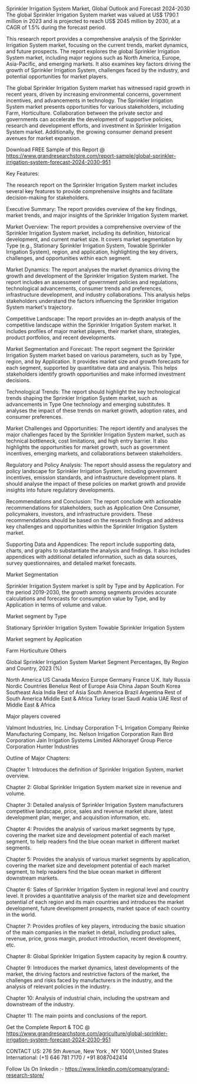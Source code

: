 Sprinkler Irrigation System Market, Global Outlook and Forecast 2024-2030
The global Sprinkler Irrigation System market was valued at US$ 1790.1 million in 2023 and is projected to reach US$ 2045 million by 2030, at a CAGR of 1.5% during the forecast period.

This research report provides a comprehensive analysis of the Sprinkler Irrigation System market, focusing on the current trends, market dynamics, and future prospects. The report explores the global Sprinkler Irrigation System market, including major regions such as North America, Europe, Asia-Pacific, and emerging markets. It also examines key factors driving the growth of Sprinkler Irrigation System, challenges faced by the industry, and potential opportunities for market players.

The global Sprinkler Irrigation System market has witnessed rapid growth in recent years, driven by increasing environmental concerns, government incentives, and advancements in technology. The Sprinkler Irrigation System market presents opportunities for various stakeholders, including Farm, Horticulture. Collaboration between the private sector and governments can accelerate the development of supportive policies, research and development efforts, and investment in Sprinkler Irrigation System market. Additionally, the growing consumer demand present avenues for market expansion.

Download FREE Sample of this Report @ https://www.grandresearchstore.com/report-sample/global-sprinkler-irrigation-system-forecast-2024-2030-951

Key Features:

The research report on the Sprinkler Irrigation System market includes several key features to provide comprehensive insights and facilitate decision-making for stakeholders.

Executive Summary: The report provides overview of the key findings, market trends, and major insights of the Sprinkler Irrigation System market.

Market Overview: The report provides a comprehensive overview of the Sprinkler Irrigation System market, including its definition, historical development, and current market size. It covers market segmentation by Type (e.g., Stationary Sprinkler Irrigation System, Towable Sprinkler Irrigation System), region, and application, highlighting the key drivers, challenges, and opportunities within each segment.

Market Dynamics: The report analyses the market dynamics driving the growth and development of the Sprinkler Irrigation System market. The report includes an assessment of government policies and regulations, technological advancements, consumer trends and preferences, infrastructure development, and industry collaborations. This analysis helps stakeholders understand the factors influencing the Sprinkler Irrigation System market's trajectory.

Competitive Landscape: The report provides an in-depth analysis of the competitive landscape within the Sprinkler Irrigation System market. It includes profiles of major market players, their market share, strategies, product portfolios, and recent developments.

Market Segmentation and Forecast: The report segment the Sprinkler Irrigation System market based on various parameters, such as by Type, region, and by Application. It provides market size and growth forecasts for each segment, supported by quantitative data and analysis. This helps stakeholders identify growth opportunities and make informed investment decisions.

Technological Trends: The report should highlight the key technological trends shaping the Sprinkler Irrigation System market, such as advancements in Type One technology and emerging substitutes. It analyses the impact of these trends on market growth, adoption rates, and consumer preferences.

Market Challenges and Opportunities: The report identify and analyses the major challenges faced by the Sprinkler Irrigation System market, such as technical bottleneck, cost limitations, and high entry barrier. It also highlights the opportunities for market growth, such as government incentives, emerging markets, and collaborations between stakeholders.

Regulatory and Policy Analysis: The report should assess the regulatory and policy landscape for Sprinkler Irrigation System, including government incentives, emission standards, and infrastructure development plans. It should analyse the impact of these policies on market growth and provide insights into future regulatory developments.

Recommendations and Conclusion: The report conclude with actionable recommendations for stakeholders, such as Application One Consumer, policymakers, investors, and infrastructure providers. These recommendations should be based on the research findings and address key challenges and opportunities within the Sprinkler Irrigation System market.

Supporting Data and Appendices: The report include supporting data, charts, and graphs to substantiate the analysis and findings. It also includes appendices with additional detailed information, such as data sources, survey questionnaires, and detailed market forecasts.

Market Segmentation

Sprinkler Irrigation System market is split by Type and by Application. For the period 2019-2030, the growth among segments provides accurate calculations and forecasts for consumption value by Type, and by Application in terms of volume and value.

Market segment by Type

Stationary Sprinkler Irrigation System
Towable Sprinkler Irrigation System

Market segment by Application

Farm
Horticulture
Others

Global Sprinkler Irrigation System Market Segment Percentages, By Region and Country, 2023 (%)

North America
US
Canada
Mexico
Europe
Germany
France
U.K.
Italy
Russia
Nordic Countries
Benelux
Rest of Europe
Asia
China
Japan
South Korea
Southeast Asia
India
Rest of Asia
South America
Brazil
Argentina
Rest of South America
Middle East & Africa
Turkey
Israel
Saudi Arabia
UAE
Rest of Middle East & Africa

Major players covered

Valmont Industries, Inc.
Lindsay Corporation
T-L Irrigation Company
Reinke Manufacturing Company, Inc.
Nelson Irrigation Corporation
Rain Bird Corporation
Jain Irrigation Systems Limited
Alkhorayef Group
Pierce Corporation
Hunter Industries

Outline of Major Chapters:

Chapter 1: Introduces the definition of Sprinkler Irrigation System, market overview.

Chapter 2: Global Sprinkler Irrigation System market size in revenue and volume.

Chapter 3: Detailed analysis of Sprinkler Irrigation System manufacturers competitive landscape, price, sales and revenue market share, latest development plan, merger, and acquisition information, etc.

Chapter 4: Provides the analysis of various market segments by type, covering the market size and development potential of each market segment, to help readers find the blue ocean market in different market segments.

Chapter 5: Provides the analysis of various market segments by application, covering the market size and development potential of each market segment, to help readers find the blue ocean market in different downstream markets.

Chapter 6: Sales of Sprinkler Irrigation System in regional level and country level. It provides a quantitative analysis of the market size and development potential of each region and its main countries and introduces the market development, future development prospects, market space of each country in the world.

Chapter 7: Provides profiles of key players, introducing the basic situation of the main companies in the market in detail, including product sales, revenue, price, gross margin, product introduction, recent development, etc.

Chapter 8: Global Sprinkler Irrigation System capacity by region & country.

Chapter 9: Introduces the market dynamics, latest developments of the market, the driving factors and restrictive factors of the market, the challenges and risks faced by manufacturers in the industry, and the analysis of relevant policies in the industry.

Chapter 10: Analysis of industrial chain, including the upstream and downstream of the industry.

Chapter 11: The main points and conclusions of the report.

Get the Complete Report & TOC @ https://www.grandresearchstore.com/agriculture/global-sprinkler-irrigation-system-forecast-2024-2030-951

CONTACT US:
276 5th Avenue, New York , NY 10001,United States
International: (+1) 646 781 7170 / +91 8087042414

Follow Us On linkedin :- https://www.linkedin.com/company/grand-research-store/
